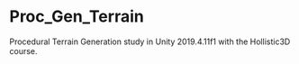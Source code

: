 # Proc_Gen_Terrain
Procedural Terrain Generation study in Unity 2019.4.11f1 with the Hollistic3D course.
